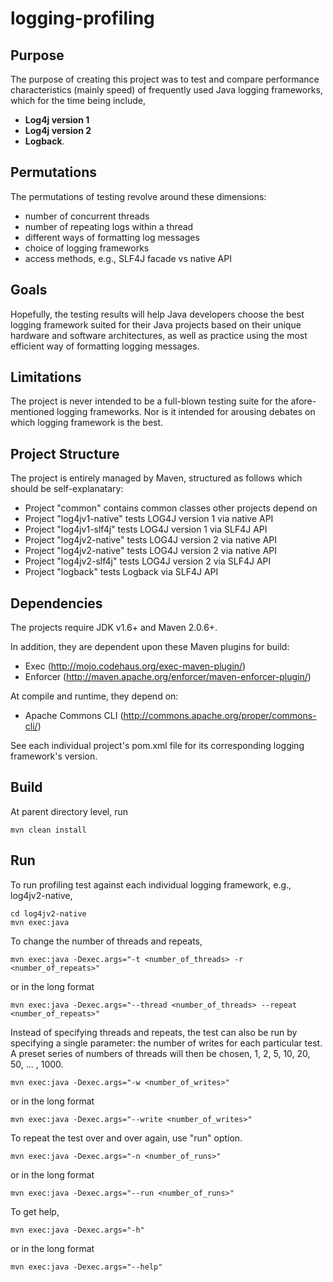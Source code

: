 logging-profiling
=================

Purpose
-------

The purpose of creating this project was to test and compare performance
characteristics (mainly speed) of frequently used Java logging frameworks,
which for the time being include,
- **Log4j version 1**
- **Log4j version 2**
- **Logback**.

Permutations
------------

The permutations of testing revolve around these dimensions:
- number of concurrent threads
- number of repeating logs within a thread
- different ways of formatting log messages
- choice of logging frameworks
- access methods, e.g., SLF4J facade vs native API

Goals
-----

Hopefully, the testing results will help Java developers choose the best
logging framework suited for their Java projects based on their unique hardware
and software architectures, as well as practice using the most efficient
way of formatting logging messages.

Limitations
-----------

The project is never intended to be a full-blown testing suite for the
afore-mentioned logging frameworks. Nor is it intended for arousing debates
on which logging framework is the best.

Project Structure
-----------------

The project is entirely managed by Maven, structured as follows which should
be self-explanatary:
- Project "common" contains common classes other projects depend on
- Project "log4jv1-native" tests LOG4J version 1 via native API
- Project "log4jv1-slf4j" tests LOG4J version 1 via SLF4J API
- Project "log4jv2-native" tests LOG4J version 2 via native API
- Project "log4jv2-native" tests LOG4J version 2 via native API
- Project "log4jv2-slf4j" tests LOG4J version 2 via SLF4J API
- Project "logback" tests Logback via SLF4J API

Dependencies
------------

The projects require JDK v1.6+ and Maven 2.0.6+.

In addition, they are dependent upon these Maven plugins for build:
- Exec (http://mojo.codehaus.org/exec-maven-plugin/)
- Enforcer (http://maven.apache.org/enforcer/maven-enforcer-plugin/)

At compile and runtime, they depend on:
- Apache Commons CLI (http://commons.apache.org/proper/commons-cli/)

See each individual project's pom.xml file for its corresponding logging
framework's version.

Build
-----

At parent directory level, run

    mvn clean install


Run
---

To run profiling test against each individual logging framework, e.g., log4jv2-native,

    cd log4jv2-native
    mvn exec:java

To change the number of threads and repeats,

    mvn exec:java -Dexec.args="-t <number_of_threads> -r <number_of_repeats>"

or in the long format

    mvn exec:java -Dexec.args="--thread <number_of_threads> --repeat <number_of_repeats>"

Instead of specifying threads and repeats, the test can also be run by specifying
a single parameter: the number of writes for each particular test. A preset
series of numbers of threads will then be chosen, 1, 2, 5, 10, 20, 50, ... , 1000.

    mvn exec:java -Dexec.args="-w <number_of_writes>"

or in the long format

    mvn exec:java -Dexec.args="--write <number_of_writes>"

To repeat the test over and over again, use "run" option.

    mvn exec:java -Dexec.args="-n <number_of_runs>"

or in the long format

    mvn exec:java -Dexec.args="--run <number_of_runs>"

To get help,

    mvn exec:java -Dexec.args="-h"

or in the long format

    mvn exec:java -Dexec.args="--help"

